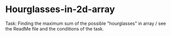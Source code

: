 # Hourglasses-in-2d-array
Task: Finding the maximum sum of the possible "hourglasses" in array / see the ReadMe file and the conditions of the task.
